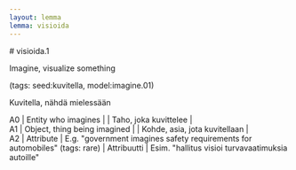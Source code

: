 ```yaml
---
layout: lemma
lemma: visioida
---
```


<div class="sense">
# <span class="sensename">visioida.1</span>

<span class="description">Imagine, visualize something</span>

(tags: seed:kuvitella, model:imagine.01)

<span class="description">Kuvitella, nähdä mielessään</span>

A0 | Entity who imagines |   | Taho, joka kuvittelee |  
A1 | Object, thing being imagined |   | Kohde, asia, jota kuvitellaan |  
A2 | Attribute | E.g. "government imagines safety requirements for automobiles" (tags: rare) | Attribuutti | Esim. "hallitus visioi turvavaatimuksia autoille"

</div>

